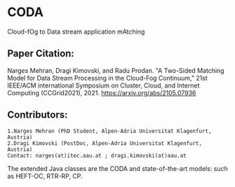 # CODA
Cloud-fOg to Data stream application mAtching

## Paper Citation:
Narges Mehran, Dragi Kimovski, and Radu Prodan. "A Two-Sided Matching Model for Data Stream Processing in the Cloud-Fog Continuum," 21st IEEE/ACM international Symposium on Cluster, Cloud, and Internet Computing (CCGrid2021), 2021.
https://arxiv.org/abs/2105.07936


## Contributors:
	1.Narges Mehran (PhD Student, Alpen-Adria Universitat Klagenfurt, Austria)
	2.Dragi Kimovski (PostDoc, Alpen-Adria Universitat Klagenfurt, Austria)
	Contact: narges(at)itec.aau.at ; dragi.kimovski(at)aau.at


The extended Java classes are the CODA and state-of-the-art models: such as HEFT-OC, RTR-RP, CP.
